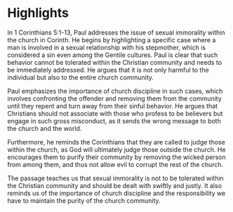 # Highlights

In 1 Corinthians 5:1-13, Paul addresses the issue of sexual immorality within the church in Corinth. He begins by highlighting a specific case where a man is involved in a sexual relationship with his stepmother, which is considered a sin even among the Gentile cultures. Paul is clear that such behavior cannot be tolerated within the Christian community and needs to be immediately addressed. He argues that it is not only harmful to the individual but also to the entire church community.

Paul emphasizes the importance of church discipline in such cases, which involves confronting the offender and removing them from the community until they repent and turn away from their sinful behavior. He argues that Christians should not associate with those who profess to be believers but engage in such gross misconduct, as it sends the wrong message to both the church and the world. 

Furthermore, he reminds the Corinthians that they are called to judge those within the church, as God will ultimately judge those outside the church. He encourages them to purify their community by removing the wicked person from among them, and thus not allow evil to corrupt the rest of the church.

The passage teaches us that sexual immorality is not to be tolerated within the Christian community and should be dealt with swiftly and justly. It also reminds us of the importance of church discipline and the responsibility we have to maintain the purity of the church community.

